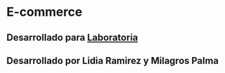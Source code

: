 # E-commerce

## Desarrollado para [Laboratoria]()
## Desarrollado por Lidia Ramirez y Milagros Palma